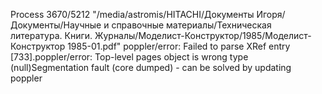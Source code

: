 Process 3670/5212 "/media/astromis/HITACHI/Документы Игоря/Документы/Научные и справочные материалы/Техническая литература. Книги. Журналы/Моделист-Конструктор/1985/Моделист-Конструктор 1985-01.pdf"
poppler/error: Failed to parse XRef entry [733].poppler/error: Top-level pages object is wrong type (null)Segmentation fault (core dumped) - can be solved by updating poppler
